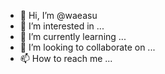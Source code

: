 - 👋 Hi, I’m @waeasu
- 👀 I’m interested in ...
- 🌱 I’m currently learning ...
- 💞️ I’m looking to collaborate on ...
- 📫 How to reach me ...

<!---
waeasu/waeasu is a ✨ special ✨ repository because its `README.md` (this file) appears on your GitHub profile.
You can click the Preview link to take a look at your changes.
--->
